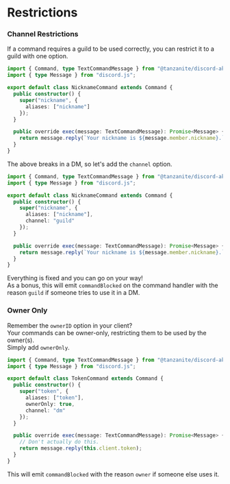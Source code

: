 <!-- markdownlint-disable MD001 -->

# Restrictions

### Channel Restrictions

If a command requires a guild to be used correctly, you can restrict it to a guild with one option.

```ts
import { Command, type TextCommandMessage } from "@tanzanite/discord-akairo";
import { type Message } from "discord.js";

export default class NicknameCommand extends Command {
  public constructor() {
    super("nickname", {
      aliases: ["nickname"]
    });
  }

  public override exec(message: TextCommandMessage): Promise<Message> {
    return message.reply(`Your nickname is ${message.member.nickname}.`);
  }
}
```

The above breaks in a DM, so let's add the `channel` option.

```ts
import { Command, type TextCommandMessage } from "@tanzanite/discord-akairo";
import { type Message } from "discord.js";

export default class NicknameCommand extends Command {
  public constructor() {
    super("nickname", {
      aliases: ["nickname"],
      channel: "guild"
    });
  }

  public override exec(message: TextCommandMessage): Promise<Message> {
    return message.reply(`Your nickname is ${message.member.nickname}.`);
  }
}
```

Everything is fixed and you can go on your way!  
As a bonus, this will emit `commandBlocked` on the command handler with the reason `guild` if someone tries to use it in a DM.

### Owner Only

Remember the `ownerID` option in your client?  
Your commands can be owner-only, restricting them to be used by the owner(s).  
Simply add `ownerOnly`.

```ts
import { Command, type TextCommandMessage } from "@tanzanite/discord-akairo";
import { type Message } from "discord.js";

export default class TokenCommand extends Command {
  public constructor() {
    super("token", {
      aliases: ["token"],
      ownerOnly: true,
      channel: "dm"
    });
  }

  public override exec(message: TextCommandMessage): Promise<Message> {
    // Don't actually do this.
    return message.reply(this.client.token);
  }
}
```

This will emit `commandBlocked` with the reason `owner` if someone else uses it.
